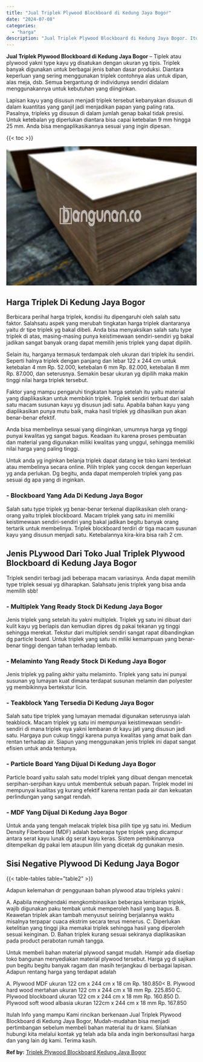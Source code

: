 ```yaml
---
title: "Jual Triplek Plywood Blockboard di Kedung Jaya Bogor"
date: "2024-07-08"
categories: 
  - "harga"
description: "Jual Triplek Plywood Blockboard di Kedung Jaya Bogor. Itulah Info yang mampu Kami rincikan berkenaan Jual Triplek Plywood Blockboard di Kedung Jaya Bogor, Mu..."
---
```


**Jual Triplek Plywood Blockboard di Kedung Jaya Bogor** – Tiplek atau plywood yakni type kayu yg disatukan dengan ukuran yg tipis. Triplek banyak digunakan untuk berbagai jenis bahan dasar produksi. Diantara keperluan yang sering menggunakan triplek contohnya alas untuk dipan, alas meja, dsb. Semua bergantung dr individunya sendiri didalam menggunakannya untuk kebutuhan yang diinginkan.

Lapisan kayu yang disusun menjadi triplek tersebut kebanyakan disusun di dalam kuantitas yang ganjil jadi menjadikan papan yang paling rata. Pasalnya, tripleks yg disusun di dalam jumlah genap bakal tidak presisi. Untuk ketebalan yg diperlukan diantara bisa capai ketebalan 9 mm hingga 25 mm. Anda bisa mengaplikasikannya sesuai yang ingin dipesan.

{{< toc >}}

![Jual Triplek Plywood Blockboard di Kedung Jaya Bogor](/images/jual-triplek-murah-38.png)

## Harga Triplek Di Kedung Jaya Bogor

Berbicara perihal harga triplek, kondisi itu dipengaruhi oleh salah satu faktor. Salahsatu aspek yang merubah tingkatan harga triplek diantaranya yaitu dr tipe triplek yg bakal dibeli. Anda bisa menyaksikan salah satu type triplek di atas, masing-masing punya keistimewaan sendiri-sendiri yg bakal jadikan sangat banyak orang dapat memilih jenis triplek yang dapat dipilih.

Selain itu, harganya termasuk terdampak oleh ukuran dari triplek itu sendiri. Seperti halnya triplek dengan panjang dan lebar 122 x 244 cm untuk ketebalan 4 mm Rp. 52.000, ketebalan 6 mm Rp. 82.000, ketebalan 8 mm Rp. 87.000, dan seterusnya. Semakin besar ukuran yg dipilih maka makin tinggi nilai harga triplek tersebut.

Faktor yang mampu pengaruhi tingkatan harga setelah itu yaitu material yang diaplikasikan untuk membikin triplek. Triplek sendiri terbuat dari salah satu macam susunan kayu yg disusun jadi satu. Apabila bahan kayu yang diaplikasikan punya mutu baik, maka hasil triplek yg dihasilkan pun akan benar-benar efektif.

Anda bisa membelinya sesuai yang diinginkan, umumnya harga yg tinggi punyai kwalitas yg sangat bagus. Keadaan itu karena proses pembuatan dan material yang digunakan miliki kwalitas yang unggul, sehingga memiliki nilai harga yang paling tinggi.

Untuk anda yg inginkan belanja triplek dapat datang ke toko kami terdekat atau membelinya secara online. Pilih triplek yang cocok dengan keperluan yg anda perlukan. Dg begitu, anda dapat memperoleh triplek yang pas sesuai dg apa yang di inginkan.

### \- Blockboard Yang Ada Di Kedung Jaya Bogor

Salah satu type triplek yg benar-benar terkenal diaplikasikan oleh orang-orang yaitu triplek blockboard. Macam triplek yang satu ini memiliki keistimewaan sendiri-sendiri yang bakal jadikan begitu banyak orang tertarik untuk membelinya. Triplek blockboard terdiri dr tiga macam susunan kayu yang disusun menjadi satu. Ketebalannya kira-kira bisa raih 2 cm.

## Jenis PLywood Dari Toko Jual Triplek Plywood Blockboard di Kedung Jaya Bogor

Triplek sendiri terbagi jadi beberapa macam variasinya. Anda dapat memilih type triplek sesuai yg diharapkan. Salahsatu jenis triplek yang bisa anda memilih sbb!

### \- Multiplek Yang Ready Stock Di Kedung Jaya Bogor

Jenis triplek yang setelah itu yakni multiplek. Triplek yg satu ini dibuat dari kulit kayu yg berlapis dan kemudian dipres dg pakai tekanan yg tinggi sehingga merekat. Tekstur dari multiplek sendiri sangat rapat dibandingkan dg particle board. Untuk triplek yang satu ini miliki kemampuan yang benar-benar tinggi dengan tahan terhadap lembab.

### \- Melaminto Yang Ready Stock Di Kedung Jaya Bogor

Jenis triplek yg paling akhir yaitu melaminto. Triplek yang satu ini punyai susunan yg lumayan kuat dimana terdapat susunan melamin dan polyester yg membikinnya bertekstur licin.

### \- Teakblock Yang Tersedia Di Kedung Jaya Bogor

Salah satu tipe triplek yang lumayan memadai digunakan seterusnya ialah teakblock. Macam triplek yg satu ini mempunyai keistimewaan sendiri-sendiri di mana triplek nya yakni lembaran dr kayu jati yang disusun jadi satu. Hargaya pun cukup tinggi karena punya kwalitas yang amat baik dan rentan terhadap air. Siapun yang menggunakan jenis triplek ini dapat sangat efisien untuk anda tentunya.

### \- Particle Board Yang Dijual Di Kedung Jaya Bogor

Particle board yaitu salah satu model triplek yang dibuat dengan mencetak serpihan-serpihan kayu untuk membentuk sebuah papan. Triplek model ini mempunyai kualitas yg kurang efektif karena rentan pada air dan kekuatan perlindungan yang sangat rendah.

### \- MDF Yang Dijual Di Kedung Jaya Bogor

Untuk anda yang tengah melacak triplek bisa pilih tipe yg satu ini. Medium Density Fiberboard (MDF) adalah beberapa type triplek yang dicampur antara serat kayu lunak dg serat kayu keras. Sistem pembikinannya ditempelkan dg pakai lem ataupun lilin yang dicetak dg gunakan mesin.

## Sisi Negative Plywood Di Kedung Jaya Bogor

{{< table-tables table="table2" >}}

Adapun kelemahan dr penggunaan bahan plywood atau tripleks yakni :

A. Apabila menghendaki mengkombinasikan beberapa lembaran triplek, wajib digunakan paku tembak untuk memperoleh hasil yang bagus. B. Keawetan triplek akan tambah menyusut seiiring berjalannya waktu misalnya terpapar cuaca ekstrim secara terus menerus. C. Diperlukan ketelitian yang tinggi jika memakai triplek sehingga hasil yang diperoleh sesuai keinginan. D. Bahan triplek kurang sesuai sekiranya diaplikasikan pada product perabotan rumah tangga.

Untuk membeli bahan material plywood sangat mudah. Hampir ada disetiap toko bangunan menyediakan material plywood tersebut. Harga yg di sajikan pun begitu begitu banyak ragam dan masih terjangkau di berbagai lapisan. Adapun rentang harga yang terdapat adalah

A. Plywood MDF ukuran 122 cm x 244 cm x 18 cm Rp. 180.850< B. Plywood hard wood mertahan ukuran 122 cm x 244 cm x 18 mm Rp. 225.850 C. Plywood blockboard ukuran 122 cm x 244 cm x 18 mm Rp. 160.850 D. Plywood soft wood albasia ukuran 122cm x 244 cm x 18 mm Rp. 167.850

Itulah Info yang mampu Kami rincikan berkenaan Jual Triplek Plywood Blockboard di Kedung Jaya Bogor, Mudah-mudahan bisa menjadi pertimbangan sebelum membeli bahan material itu dr kami. Silahkan hubungi kita melalui kontak yg telah ada bila anda ingin berkonsultasi harga dan yang lain dg kami. Terima kasih.

**Ref by:** [Triplek Plywood Blockboard Kedung Jaya Bogor](https://id.wikipedia.org/wiki/Triplek)
